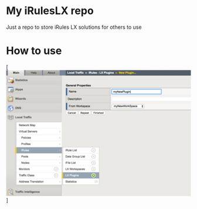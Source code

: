 # My iRulesLX repo
Just a repo to store iRules LX solutions for others to use

# How to use
[![](images/newplugin.png)]